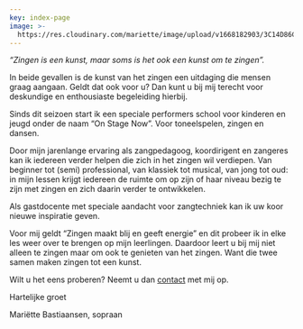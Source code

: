 ```yaml
---
key: index-page
image: >-
  https://res.cloudinary.com/mariette/image/upload/v1668182903/3C14D86C-103F-4AE5-BF18-BC46E18CF90F_g1w6ob.jpg
---
```


*“Zingen is een kunst, maar soms is het ook een kunst om te zingen”.*

In beide gevallen is de kunst van het zingen een uitdaging die mensen graag aangaan. Geldt dat ook voor u? Dan kunt u bij mij terecht voor deskundige en enthousiaste begeleiding hierbij.

Sinds dit seizoen start ik een speciale performers school voor kinderen en jeugd onder de naam “On Stage Now”. Voor toneelspelen, zingen en dansen.

Door mijn jarenlange ervaring als zangpedagoog, koordirigent en zangeres kan ik iedereen verder helpen die zich in het zingen wil verdiepen. Van beginner tot (semi) professional, van klassiek tot musical, van jong tot oud: in mijn lessen krijgt iedereen de ruimte om op zijn of haar niveau bezig te zijn met zingen en zich daarin verder te ontwikkelen.

Als gastdocente met speciale aandacht voor zangtechniek kan ik uw koor nieuwe inspiratie geven.

Voor mij geldt “Zingen maakt blij en geeft energie” en dit probeer ik in elke les weer over te brengen op mijn leerlingen. Daardoor leert u bij mij niet alleen te zingen maar om ook  te genieten van het zingen. Want die twee samen maken zingen tot een kunst.

Wilt u het eens proberen? Neemt u dan [contact](/contact) met mij op.

Hartelijke groet

Mariëtte Bastiaansen, sopraan
